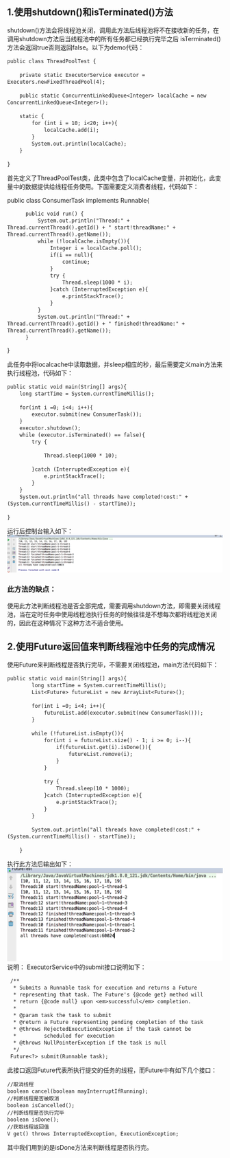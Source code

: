 ## 1.使用shutdown()和isTerminated()方法
shutdown()方法会将线程池关闭，调用此方法后线程池将不在接收新的任务，在调用shutdown方法后当线程池中的所有任务都已经执行完毕之后
isTerminated()方法会返回true否则返回false。以下为demo代码：

    public class ThreadPoolTest {

        private static ExecutorService executor = Executors.newFixedThreadPool(4);

        public static ConcurrentLinkedQueue<Integer> localCache = new ConcurrentLinkedQueue<Integer>();

        static {
            for (int i = 10; i<20; i++){
                localCache.add(i);
            }
            System.out.println(localCache);
        }

    }
首先定义了ThreadPoolTest类，此类中包含了localCache变量，并初始化，此变量中的数据提供给线程任务使用。下面需要定义消费者线程，代码如下：

  public class ConsumerTask implements Runnable{

          public void run() {
              System.out.println("Thread:" + Thread.currentThread().getId() + " start!threadName:" + Thread.currentThread().getName());
              while (!localCache.isEmpty()){
                  Integer i = localCache.poll();
                  if(i == null){
                      continue;
                  }
                  try {
                      Thread.sleep(1000 * i);
                  }catch (InterruptedException e){
                      e.printStackTrace();
                  }
              }
              System.out.println("Thread:" + Thread.currentThread().getId() + " finished!threadName:" + Thread.currentThread().getName());
          }

  }

此任务中将localcache中读取数据，并sleep相应的秒，最后需要定义main方法来执行线程池，代码如下：

    public static void main(String[] args){
        long startTime = System.currentTimeMillis();

        for(int i =0; i<4; i++){
            executor.submit(new ConsumerTask());
        }
        executor.shutdown();
        while (executor.isTerminated() == false){
            try {

                Thread.sleep(1000 * 10);

            }catch (InterruptedException e){
                e.printStackTrace();
            }
        }
        System.out.println("all threads have completed!cost:" + (System.currentTimeMillis() - startTime));

    }
运行后控制台输入如下：
![](https://github.com/VitasYuan/Blog/blob/master/pictures/concurrent-1-3.png)

### 此方法的缺点：  
使用此方法判断线程池是否全部完成，需要调用shutdown方法，即需要关闭线程池，当在定时任务中使用线程池执行任务的时候往往是不想每次都将线程池关闭的，因此在这种情况下这种方法不适合使用。

## 2.使用Future返回值来判断线程池中任务的完成情况
使用Future来判断线程是否执行完毕，不需要关闭线程池，main方法代码如下：  

    public static void main(String[] args){
            long startTime = System.currentTimeMillis();
            List<Future> futureList = new ArrayList<Future>();

            for(int i =0; i<4; i++){
                futureList.add(executor.submit(new ConsumerTask()));
            }

            while (!futureList.isEmpty()){
                for(int i = futureList.size() - 1; i >= 0; i--){
                    if(futureList.get(i).isDone()){
                        futureList.remove(i);
                    }
                }

                try {
                    Thread.sleep(10 * 1000);
                }catch (InterruptedException e){
                    e.printStackTrace();
                }
            }

            System.out.println("all threads have completed!cost:" + (System.currentTimeMillis() - startTime));

        }
执行此方法后输出如下：
![](https://github.com/VitasYuan/Blog/blob/master/pictures/concurrent1-4.png)
说明：
ExecutorService中的submit接口说明如下：

     /**
      * Submits a Runnable task for execution and returns a Future
      * representing that task. The Future's {@code get} method will
      * return {@code null} upon <em>successful</em> completion.
      *
      * @param task the task to submit
      * @return a Future representing pending completion of the task
      * @throws RejectedExecutionException if the task cannot be
      *         scheduled for execution
      * @throws NullPointerException if the task is null
      */
     Future<?> submit(Runnable task);
此接口返回Future代表所执行提交的任务的线程，而Future中有如下几个接口：

    //取消线程
    boolean cancel(boolean mayInterruptIfRunning);
    //判断线程是否被取消
    boolean isCancelled();
    //判断线程是否执行完毕
    boolean isDone();
    //获取线程返回值
    V get() throws InterruptedException, ExecutionException;

其中我们用到的是isDone方法来判断线程是否执行完。
